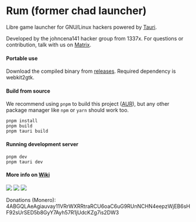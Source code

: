 # Rum (former chad launcher)
Libre game launcher for GNU/Linux hackers powered by [Tauri](https://tauri.studio).

Developed by the johncena141 hacker group from 1337x. For questions or contribution, talk with us on [Matrix](https://matrix.to/#/!SlYhhmreXjJylcsjfn:tedomum.net?via=matrix.org&via=tedomum.net).

#### Portable use

Download the compiled binary from [releases](https://notabug.org/johncena141/rum/releases). Required dependency is webkit2gtk.

#### Build from source

We recommend using `pnpm` to build this project ([AUR](https://aur.archlinux.org/packages/pnpm/)), but any other
package manager like `npm` or `yarn` should work too.

```
pnpm install
pnpm build
pnpm tauri build
```

#### Running development server

```
pnpm dev
pnpm tauri dev
```

#### More info on [Wiki](https://notabug.org/johncena141/rum/wiki)

<img src="https://i.postimg.cc/nL9MJ4Df/ytryrty.png">
<img src="https://i.postimg.cc/wTF1cTpZ/6456.pngg">

<img src="https://i.postimg.cc/cC2cG149/434.png">

Donations (Monero): 4ABGQLAeAgiauvay11VRrWXRRtraRCU6oaC6uG9RUnNCHN4eepzWjEB6sHF92sUrSED5b8GyY7Ayh57R1jUdcKZg7is2DW3